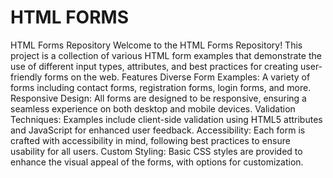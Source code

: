 # HTML FORMS
 HTML Forms Repository Welcome to the HTML Forms Repository! This project is a collection of various HTML form examples that demonstrate the use of different input types, attributes, and best practices for creating user-friendly forms on the web.  Features Diverse Form Examples: A variety of forms including contact forms, registration forms, login forms, and more. Responsive Design: All forms are designed to be responsive, ensuring a seamless experience on both desktop and mobile devices. Validation Techniques: Examples include client-side validation using HTML5 attributes and JavaScript for enhanced user feedback. Accessibility: Each form is crafted with accessibility in mind, following best practices to ensure usability for all users. Custom Styling: Basic CSS styles are provided to enhance the visual appeal of the forms, with options for customization.
